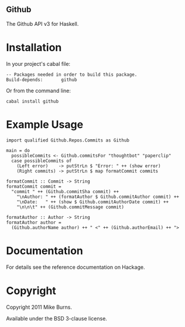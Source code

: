 Github
------

The Github API v3 for Haskell.

Installation
============

In your project's cabal file:

    -- Packages needed in order to build this package.
    Build-depends:       github

Or from the command line:

    cabal install github

Example Usage
=============

    import qualified Github.Repos.Commits as Github

    main = do
      possibleCommits <- Github.commitsFor "thoughtbot" "paperclip"
      case possibleCommits of
        (Left error)    -> putStrLn $ "Error: " ++ (show error)
        (Right commits) -> putStrLn $ map formatCommit commits

    formatCommit :: Commit -> String
    formatCommit commit =
      "commit " ++ (Github.commitSha commit) ++
        "\nAuthor: " ++ (formatAuthor $ Github.commitAuthor commit) ++
        "\nDate:   " ++ (show $ Github.commitAuthorDate commit) ++
        "\n\n\t" ++ (Github.commitMessage commit)

    formatAuthor :: Author -> String
    formatAuthor author =
      (Github.authorName author) ++ " <" ++ (Github.authorEmail) ++ ">

Documentation
=============

For details see the reference documentation on Hackage.

Copyright
=========

Copyright 2011 Mike Burns.

Available under the BSD 3-clause license.
